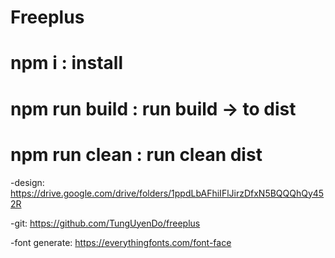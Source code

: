# Freeplus 

# npm i : install 
# npm run build : run build -> to dist
# npm run clean : run clean dist 

-design: https://drive.google.com/drive/folders/1ppdLbAFhiIFlJirzDfxN5BQQQhQy452R

-git: https://github.com/TungUyenDo/freeplus

-font generate: https://everythingfonts.com/font-face

